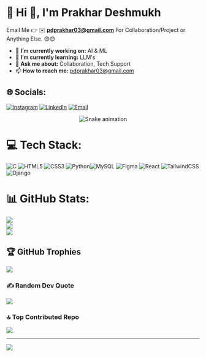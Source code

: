 # 💫 Hi 👋, I'm Prakhar Deshmukh

Email Me 👉 ✉️ **pdprakhar03@gmail.com** For Collaboration/Project or Anything Else. 😊😊

- 🔭 **I’m currently working on:** AI & ML
- 🌱 **I’m currently learning:** LLM's
- 💬 **Ask me about:** Collaboration, Tech Support
- 📫 **How to reach me:** pdprakhar03@gmail.com

## 🌐 Socials:
[![Instagram](https://img.shields.io/badge/Instagram-%23E4405F.svg?logo=Instagram&logoColor=white)](https://www.instagram.com/prakharr03?igsh=OTJwbGVwdGZmNGhs&utm_source=qr) 
[![LinkedIn](https://img.shields.io/badge/LinkedIn-%230077B5.svg?logo=linkedin&logoColor=white)](https://www.linkedin.com/in/prakhar-deshmukh-715733266) 
[![Email](https://img.shields.io/badge/Email-D14836?logo=gmail&logoColor=white)](mailto:pdprakhar03@gmail.com)


<!-- Snake Game Repo View -->

<div align="center">
  <img src="https://profile-readme-generator.com/assets/snake.svg" alt="Snake animation" />
</div>

# 💻 Tech Stack:
![C](https://img.shields.io/badge/c-%2300599C.svg?style=for-the-badge&logo=c&logoColor=white) ![HTML5](https://img.shields.io/badge/html5-%23E34F26.svg?style=for-the-badge&logo=html5&logoColor=white) ![CSS3](https://img.shields.io/badge/css3-%231572B6.svg?style=for-the-badge&logo=css3&logoColor=white) ![Python](https://img.shields.io/badge/python-3670A0?style=for-the-badge&logo=python&logoColor=ffdd54)![MySQL](https://img.shields.io/badge/mysql-4479A1.svg?style=for-the-badge&logo=mysql&logoColor=white) ![Figma](https://img.shields.io/badge/figma-%23F24E1E.svg?style=for-the-badge&logo=figma&logoColor=white) ![React](https://img.shields.io/badge/react-%2320232a.svg?style=for-the-badge&logo=react&logoColor=%2361DAFB) ![TailwindCSS](https://img.shields.io/badge/tailwindcss-%2338B2AC.svg?style=for-the-badge&logo=tailwind-css&logoColor=white) ![Django](https://img.shields.io/badge/django-%23092E20.svg?style=for-the-badge&logo=django&logoColor=white) 
# 📊 GitHub Stats:
![](https://github-readme-stats.vercel.app/api?username=prakhar2003deshmukh&theme=dark&hide_border=false&include_all_commits=false&count_private=false)<br/>
![](https://nirzak-streak-stats.vercel.app/?user=prakhar2003deshmukh&theme=dark&hide_border=false)<br/>
![](https://github-readme-stats.vercel.app/api/top-langs/?username=prakhar2003deshmukh&theme=dark&hide_border=false&include_all_commits=false&count_private=false&layout=compact)

## 🏆 GitHub Trophies
![](https://github-profile-trophy.vercel.app/?username=prakhar2003deshmukh&theme=radical&no-frame=false&no-bg=true&margin-w=4)

### ✍️ Random Dev Quote
![](https://quotes-github-readme.vercel.app/api?type=horizontal&theme=radical)

### 🔝 Top Contributed Repo
![](https://github-contributor-stats.vercel.app/api?username=Chaitanyasingh25&limit=5&theme=dark&combine_all_yearly_contributions=true)

---
[![](https://visitcount.itsvg.in/api?id=Chaitanyasingh25&icon=0&color=0)](https://visitcount.itsvg.in)

<!-- Proudly created with GPRM ( https://gprm.itsvg.in ) -->
